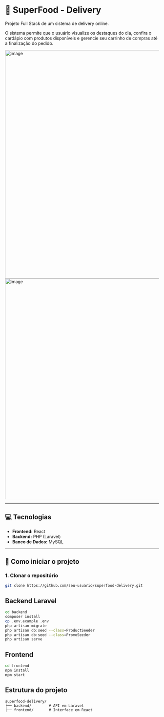 # 🍔 SuperFood - Delivery  

Projeto Full Stack de um sistema de delivery online.  

O sistema permite que o usuário visualize os destaques do dia, confira o cardápio com produtos disponíveis e gerencie seu carrinho de compras até a finalização do pedido.  

<img width="1600" height="748" alt="image" src="https://github.com/user-attachments/assets/9eae99be-3224-486d-b0e3-2b8f76c62862" />

<img width="1600" height="724" alt="image" src="https://github.com/user-attachments/assets/d03be35f-1405-4ed6-b460-2f8ccafff858" />




---

## 💻 Tecnologias  

- **Frontend:** React  
- **Backend:** PHP (Laravel)  
- **Banco de Dados:** MySQL  

---

## 🚀 Como iniciar o projeto  

### 1. Clonar o repositório  
```bash
git clone https://github.com/seu-usuario/superfood-delivery.git
````
## Backend Laravel
```bash
cd backend
composer install
cp .env.example .env
php artisan migrate
php artisan db:seed --class=ProductSeeder
php artisan db:seed --class=PromoSeeder  
php artisan serve
````
## Frontend 
```bash
cd frontend
npm install
npm start
````
## Estrutura do projeto
```bah
superfood-delivery/
├── backend/        # API em Laravel
├── frontend/       # Interface em React
````
